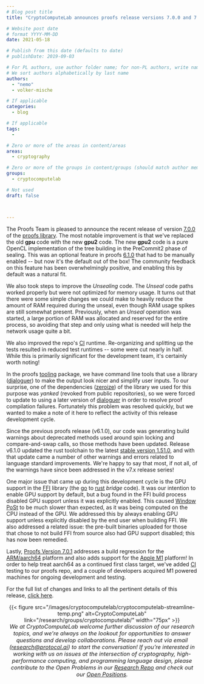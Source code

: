 ```yaml
---
# Blog post title
title: "CryptoComputeLab announces proofs release versions 7.0.0 and 7.0.1"

# Website post date
# format YYYY-MM-DD
date: 2021-05-18

# Publish from this date (defaults to date)
# publishDate: 2019-09-03

# For PL authors, use author folder name; for non-PL authors, write name as in paper within ""
# We sort authors alphabetically by last name
authors:
  - "nemo"
  - volker-mische

# If applicable
categories:
  - blog

# If applicable
tags:
  -

# Zero or more of the areas in content/areas
areas:
  - cryptography

# Zero or more of the groups in content/groups (should match author membership)
groups:
  - cryptocomputelab

# Not used
draft: false



---
```



The Proofs Team is pleased to announce the recent release of version [7.0.0](https://github.com/filecoin-project/rust-fil-proofs/tree/storage-proofs-core-v7.0.0) of the [proofs library](https://github.com/filecoin-project/rust-fil-proofs). The most notable improvement is that we've replaced the old **gpu** code with the new **gpu2** code. The new **gpu2** code is a pure OpenCL implementation of the tree building in the PreCommit2 phase of sealing. This was an optional feature in proofs [6.1.0](https://github.com/filecoin-project/rust-fil-proofs/tree/storage-proofs-core-v6.1.0) that had to be manually enabled -- but now it's the default out of the box! The community feedback on this feature has been overwhelmingly positive, and enabling this by default was a natural fit.

We also took steps to improve the *Unsealing* code. The *Unseal* code paths worked properly but were not optimized for memory usage. It turns out that there were some simple changes we could make to heavily reduce the amount of RAM required during the unseal, even though RAM usage spikes are still somewhat present. Previously, when an *Unseal* operation was started, a large portion of RAM was allocated and reserved for the entire process, so avoiding that step and only using what is needed will help the network usage quite a bit.

We also improved the repo's [CI](https://app.circleci.com/pipelines/github/filecoin-project/rust-fil-proofs) runtime. Re-organizing and splitting up the tests resulted in reduced test runtimes -- some were cut nearly in half. While this is primarily significant for the development team, it's certainly worth noting!

In the proofs [tooling](https://github.com/filecoin-project/rust-fil-proofs/tree/master/fil-proofs-tooling) package, we have command line tools that use a library ([dialoguer](https://crates.io/crates/dialoguer)) to make the output look nicer and simplify user inputs. To our surprise, one of the dependencies ([zeroize](https://crates.io/crates/zeroize)) of the library we used for this purpose was *yanked* (revoked from public repositories), so we were forced to update to using a later version of [dialoguer](https://crates.io/crates/dialoguer)  in order to resolve proof compilation failures. Fortunately this problem was resolved quickly, but we wanted to make a note of it here to reflect the activity of this release development cycle.

Since the previous proofs release (v6.1.0), our code was generating build warnings about deprecated methods used around spin locking and compare-and-swap calls, so those methods have been updated. Release v6.1.0 updated the rust toolchain to the latest [stable version 1.51.0](https://blog.rust-lang.org/2021/03/25/Rust-1.51.0.html), and with that update came a number of other warnings and errors related to language standard improvements. We're happy to say that most, if not all, of the warnings have since been addressed in the v7.x release series!

One major issue that came up during this development cycle is the GPU support in the [FFI](https://github.com/filecoin-project/filecoin-ffi) library (the [go](https://golang.org/) to [rust](https://www.rust-lang.org/) *bridge* code). It was our intention to enable GPU support by default, but a bug found in the FFI build process disabled GPU support unless it was explicitly enabled. This caused [Window PoSt](https://starli.medium.com/filecoin-whats-window-post-7361bfbad755) to be much slower than expected, as it was being computed on the CPU instead of the GPU. We addressed this by always enabling GPU support unless explicitly disabled by the end user when building FFI. We also addressed a related issue: the pre-built binaries uploaded for those that chose to not build FFI from source also had GPU support disabled; this has now been remedied.

Lastly, [Proofs Version 7.0.1](https://github.com/filecoin-project/rust-fil-proofs/tree/storage-proofs-core-v7.0.1) addresses a build regression for the [ARM/aarch64](https://en.wikipedia.org/wiki/AArch64) platform and also adds support for the [Apple M1](https://en.wikipedia.org/wiki/Apple_M1) platform! In order to help treat aarch64 as a continued first class target, we've added [CI](https://app.circleci.com/pipelines/github/filecoin-project/rust-fil-proofs) testing to our proofs repo, and a couple of developers acquired M1 powered machines for ongoing development and testing.

For the full list of changes and links to all the pertinent details of this release, [click
here](https://github.com/filecoin-project/rust-fil-proofs/blob/master/CHANGELOG.md#701---2021-05-06).



<center>{{< figure src="/images/cryptocomputelab/cryptocomputelab-streamline-temp.png" alt=CryptoComputeLab" link="/research/groups/cryptocomputelab/" width="75px" >}}</center>

<center style=font-size:11pt><i> We at CryptoComputeLab welcome further discussion of our research topics,  and we're always on the lookout for  opportunities to answer questions and develop collaborations. Please reach out via email (<a href="mailto:research@protocol.ai">research@protocol.ai</a>) to start the conversation! If you’re interested in working with us on issues at the intersection of cryptography, high-performance computing, and programming language design, please contribute to the Open Problems in our <a href ="https://github.com/protocol/research">Research Repo</a> and check out our <a href ="https://jobs.lever.co/protocol?team=Research%20Development"> Open Positions</a>.
</i></center>
